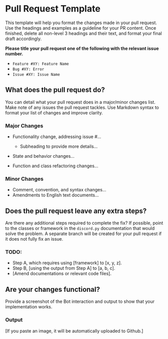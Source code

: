 # Pull Request Template
This template will help you format the changes made in your pull request. Use the headings and examples as a guideline for your PR content. Once finished, delete all non-level 3 headings and their text, and format your final draft accordingly.

**Please title your pull request one of the following with the relevant issue number.** 
* `Feature #XY: Feature Name`
* `Bug #XY: Error`
* `Issue #XY: Issue Name`

## What does the pull request do?
You can detail what your pull request does in a major/minor changes list. Make note of any issues the pull request tackles. Use Markdown syntax to format your list of changes and improve clarity.

### Major Changes
* Functionality change, addressing issue #...

  * Subheading to provide more details...
* State and behavior changes...
* Function and class refactoring changes...

### Minor Changes
* Comment, convention, and syntax changes...
* Amendments to English text documents...

## Does the pull request leave any extra steps?
Are there any additional steps required to complete the fix? If possible, point to the classes or framework in the `discord.py` documentation that would solve the problem.
A separate branch will be created for your pull request if it does not fully fix an issue.

### TODO:
* Step A, which requires using [framework] to [x, y, z].
* Step B, [using the output from Step A] to [a, b, c].
* [Amend documentations or relevant code files].

## Are your changes functional?
Provide a screenshot of the Bot interaction and output to show that your implementation works.

### Output
[If you paste an image, it will be automatically uploaded to Github.]
